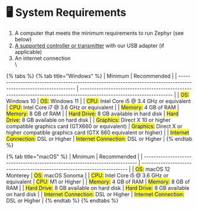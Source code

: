 # 🖥️ System Requirements

1. A computer that meets the minimum requirements to run Zephyr (see below)
2. [A supported controller or transmitter](supported-controllers.md) with our USB adapter (if applicable)
3. An internet connection\
   \


{% tabs %}
{% tab title="Windows" %}
| Minimum                                                                                                          | Recommended                                                                                                           |
| ---------------------------------------------------------------------------------------------------------------- | --------------------------------------------------------------------------------------------------------------------- |
| <mark style="color:blue;">OS:</mark>  Windows 10                                                                 | <mark style="color:blue;">OS:</mark> Windows 11                                                                       |
| <mark style="color:blue;">CPU:</mark> Intel Core i5 @ 3.4 GHz or equivalent                                      | <mark style="color:blue;">CPU:</mark> Intel Core i7 @ 3.6 GHz or equivalent                                           |
| <mark style="color:blue;">Memory:</mark> 4 GB of RAM                                                             | <mark style="color:blue;">Memory:</mark> 8 GB of RAM                                                                  |
| <mark style="color:blue;">Hard Drive:</mark> 8 GB available in hard disk                                         | <mark style="color:blue;">Hard Drive:</mark> 8 GB available on hard disk                                              |
| <mark style="color:blue;">Graphics:</mark> Direct X 10 or higher compatible graphics card (GTX660 or equivalent) | <mark style="color:blue;">Graphics:</mark> Direct X or higher compatible graphics card (GTX 660 equivalent or higher) |
| <mark style="color:blue;">Internet Connection:</mark> DSL or Higher                                              | <mark style="color:blue;">Internet Connection:</mark> DSL or Higher                                                   |
{% endtab %}

{% tab title="macOS" %}
| Minimum                                                                     | Recommended                                                              |
| --------------------------------------------------------------------------- | ------------------------------------------------------------------------ |
| <mark style="color:blue;">OS:</mark> macOS 12 Monterey                      | <mark style="color:blue;">OS:</mark> macOS Sonoma                        |
| <mark style="color:blue;">CPU:</mark> Intel Core i5 @ 3.6 GHz or equivalent | <mark style="color:blue;">CPU:</mark> M1 or Higher                       |
| <mark style="color:blue;">Memory:</mark> 4 GB of RAM                        | <mark style="color:blue;">Memory:</mark> 8 GB of RAM                     |
| <mark style="color:blue;">Hard Drive:</mark> 8 GB available on hard disk    | <mark style="color:blue;">Hard Drive:</mark> 8 GB available on hard disk |
| <mark style="color:blue;">Internet Connection:</mark> DSL or Higher         | <mark style="color:blue;">Internet Connection:</mark> DSL or Higher      |
{% endtab %}
{% endtabs %}
